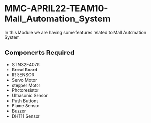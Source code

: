 # MMC-APRIL22-TEAM10-Mall_Automation_System
In this Module we are having some features related to Mall Automation System.
## Components Required
* STM32F407G
* Bread Board
* IR SENSOR
* Servo Motor
* stepper Motor
* Photoresistor
* Ultrasonic Sensor
* Push Buttons
* Flame Sensor
* Buzzer
* DHT11 Sensor
